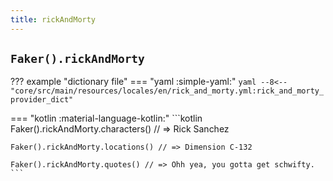 ```yaml
---
title: rickAndMorty
---
```


## `Faker().rickAndMorty`

??? example "dictionary file"
    === "yaml :simple-yaml:"
        ```yaml
        --8<-- "core/src/main/resources/locales/en/rick_and_morty.yml:rick_and_morty_provider_dict"
        ```

=== "kotlin :material-language-kotlin:"
    ```kotlin
    Faker().rickAndMorty.characters() // => Rick Sanchez

    Faker().rickAndMorty.locations() // => Dimension C-132

    Faker().rickAndMorty.quotes() // => Ohh yea, you gotta get schwifty.
    ```
